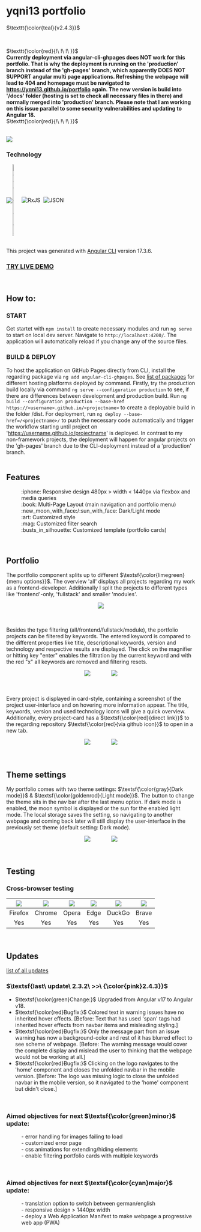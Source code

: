 # yqni13 portfolio
$\texttt{\color{teal}{v2.4.3}}$

<br>

$\texttt{\color{red}{!\ !\ !\ }}$<br>
<b>Currently deployment via angular-cli-ghpages does NOT work for this portfolio. That is why the deployment is running on the 'production' branch instead of the 'gh-pages' branch, which apparently DOES NOT SUPPORT angular multi page applications. Refreshing the webpage will lead to 404 and homepage must be navigated to https://yqni13.github.io/portfolio again. The new version is build into '/docs' folder (hosting is set to check all necessary files in there) and normally merged into 'production' branch. Please note that I am working on this issue parallel to some security vulnerabilities and updating to Angular 18.
</b><br>
$\texttt{\color{red}{!\ !\ !\ }}$
<br><br>

<div>
    <img src="./src/assets/readme_img/readme_responsive_demonstration.png">
</div>

### Technology 

<div style="display:flex; align-items:center;">    
    <img src="https://img.shields.io/badge/Angular-%23DD0031.svg?logo=angular&logoColor=white">
    <img alt="Google Fonts" src="https://external-content.duckduckgo.com/iu/?u=https%3A%2F%2Flogos-world.net%2Fwp-content%2Fuploads%2F2021%2F03%2FGoogle-Fonts-Logo.png&f=1&nofb=1&ipt=570b1eadbf10850285149faa90b47496e415ec5daf70efb973248c194025a6a5&ipo=images" style="height:auto; width:5%">
    <img src="./src/assets/readme_img/logo_ico/rxjs_logo32.ico" alt="RxJS">&nbsp;&nbsp;
    <img src="./src/assets/readme_img/logo_ico/json_logo28.ico" alt="JSON">
</div>
<br>

This project was generated with [Angular CLI](https://github.com/angular/angular-cli) version 17.3.6.

### <a href="https://yqni13.github.io/portfolio/home">TRY LIVE DEMO</a>

<br>

## How to:

### START

Get startet with `npm install` to create necessary modules and run `ng serve` to start on local dev server. Navigate to `http://localhost:4200/`. The application will automatically reload if you change any of the source files.

### BUILD & DEPLOY
To host the application on GitHub Pages directly from CLI, install the regarding package via `ng add angular-cli-ghpages`. See <a href="https://docs.angular.lat/guide/deployment">list of packages</a> for different hosting platforms deployed by command. Firstly, try the production build locally via command `ng serve --configuration production` to see, if there are differences between development and production build. Run `ng build --configuration production --base-href https://<username>.github.io/<projectname>` to create a deployable build in the folder /dist. For deployment, run `ng deploy --base-href=/<projectname>/` to push the necessary code automatically and trigger the workflow starting until project on 'https://username.github.io/projectname' is deployed. In contrast to my non-framework projects, the deployment will happen for angular projects on the 'gh-pages' branch due to the CLI-deployment instead of a 'production' branch.
<br><br>

## Features
<dl>
    <dd>:iphone: Responsive design 480px > width < 1440px via flexbox and media queries</dd>
    <dd>:book: Multi-Page Layout (main navigation and portfolio menu)</dd>
    <dd>:new_moon_with_face:/:sun_with_face: Dark/Light mode</dd>
    <dd>:art: Customized style</dd>
    <dd>:mag: Customized filter search</dd>
    <dd>:busts_in_silhouette: Customized template (portfolio cards)</dd>
</dl>
<br>

## Portfolio

The portfolio component splits up to different $\textsf{\color{limegreen}{menu options}}$. The overview 'all' displays all projects regarding my work as a frontend-developer. Additionally I split the projects to different types like 'frontend'-only, 'fullstack' and smaller 'modules'.
<br>

<div align="center">
    <img src="./src/assets/readme_img/readme_portfolio_menu.png">
</div>
<br><br>

Besides the type filtering (all/frontend/fullstack/module), the portfolio projects can be filtered by keywords. The entered keyword is compared to the different properties like title, descriptional keywords, version and technology and respective results are displayed. The click on the magnifier or hitting key "enter" enables the filtration by the current keyword and with the red "x" all keywords are removed and filtering resets.
<br>

<div align="center">
    <img src="./src/assets/readme_img/readme_filter_active.png">
    &nbsp;&nbsp;&nbsp;&nbsp;&nbsp;&nbsp;&nbsp;&nbsp;&nbsp;&nbsp;&nbsp;&nbsp;
    <img src="./src/assets/readme_img/readme_filter_empty.png">
</div>
<br><br>

Every project is displayed in card-style, containing a screenshot of the project user-interface and on hovering more information appear. The title, keywords, version and used technology icons will give a quick overview. Additionally, every project-card has a $\textsf{\color{red}{direct link}}$ to the regarding repository $\textsf{\color{red}{via github icon}}$ to open in a new tab.

<div align="center">
    <img src="./src/assets/readme_img/readme_portfolio_card_normal.png">
    &nbsp;&nbsp;&nbsp;&nbsp;&nbsp;&nbsp;&nbsp;&nbsp;&nbsp;&nbsp;&nbsp;&nbsp;
    <img src="./src/assets/readme_img/readme_portfolio_card_hover.png">
</div>
<br><br>

## Theme settings

My portfolio comes with two theme settings: $\textsf{\color{gray}{Dark mode}}$ & $\textsf{\color{goldenrod}{Light mode}}$. The button to change the theme sits in the nav bar after the last menu option. If dark mode is enabled, the moon symbol is displayed or the sun for the enabled light mode. The local storage saves the setting, so navigating to another webpage and coming back later will still display the user-interface in the previously set theme (default setting: Dark mode).
<br>

<div align="center">
    <img src="./src/assets/readme_img/readme_dark_mode.png">
    &nbsp;&nbsp;&nbsp;&nbsp;&nbsp;&nbsp;&nbsp;&nbsp;&nbsp;&nbsp;&nbsp;&nbsp;
    <img src="./src/assets/readme_img/readme_light_mode.png">
</div>
<br><br>

## Testing

### Cross-browser testing

<center>

<img src="src/assets/readme_img/logo_ico/firefox_logo50.ico"> | <img src="src/assets/readme_img/logo_ico/chrome_logo50.ico"> | <img src="src/assets/readme_img/logo_ico/opera_logo50.ico"> | <img src="src/assets/readme_img/logo_ico/edge_logo50.ico"> | <img src="src/assets/readme_img/logo_ico/duckduckgo_logo50.ico"> | <img src="src/assets/readme_img/logo_ico/brave_logo50.ico">
|:------:|:------:|:------:|:------:|:------:|:------:|
|Firefox | Chrome | Opera  | Edge   | DuckGo | Brave  |
|Yes     | Yes    | Yes    | Yes    | Yes    | Yes    |

</center>

<br>

## Updates

[list of all updates](src/docs/update_protocol.md)
### $\textsf{last\ update\ 2.3.2\ >>\ {\color{pink}2.4.3}}$

- $\textsf{\color{green}Change:}$ Upgraded from Angular v17 to Angular v18.
- $\textsf{\color{red}Bugfix:}$ Colored text in warning issues have no inherited hover effects. [Before: Text that has used 'span' tags had inherited hover effects from navbar items and misleading styling.]
- $\textsf{\color{red}Bugfix:}$ Only the message part from an issue warning has now a background-color and rest of it has blurred effect to see scheme of webpage. [Before: The warning message would cover the complete display and mislead the user to thinking that the webpage would not be working at all.]
- $\textsf{\color{red}Bugfix:}$ Clicking on the logo navigates to the 'home' component and closes the unfolded navbar in the mobile version. [Before: The logo was missing logic to close the unfolded navbar in the mobile version, so it navigated to the 'home' component but didn't close.]

<br>

### Aimed objectives for next $\textsf{\color{green}minor}$ update:
<dl>
    <dd>- error handling for images failing to load</dd>
    <dd>- customized error page</dd>
    <dd>- css animations for extending/hiding elements</dd>
    <dd>- enable filtering portfolio cards with multiple keywords</dd>
</dl>
<br>

### Aimed objectives for next $\textsf{\color{cyan}major}$ update:
<dl>
    <dd>- translation option to switch between german/english</dd>
    <dd>- responsive design > 1440px width</dd>
    <dd>- deploy a Web Application Manifest to make webpage a progressive web app (PWA)</dd>
</dl>